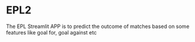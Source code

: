 # EPL2
The EPL Streamlit APP is to predict the outcome of matches based on some features like goal for, goal against etc
